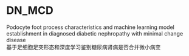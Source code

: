 # DN_MCD
Podocyte foot process characteristics and machine learning model establishment in diagnosed diabetic nephropathy with minimal change disease <br>
基于足细胞足突形态和深度学习鉴别糖尿病肾病是否合并微小病变
